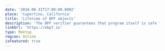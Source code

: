 ```yaml
---
date: '2018-08-31T17:00:00.000Z'
place: 'Cupertino, California'
title: 'Lifetime of BPF objects'
description: 'The BPF verifier guarantees that program itself is safe for the kernel to execute, but in order to use BPF as a whole safely and surprise free the users need to understand the lifetime of BPF programs and maps. This post covers these details in depth.'
linkUrl: 'https://ebpf.io'
type: Meetup
region: Online
isFeatured: true
---
```

